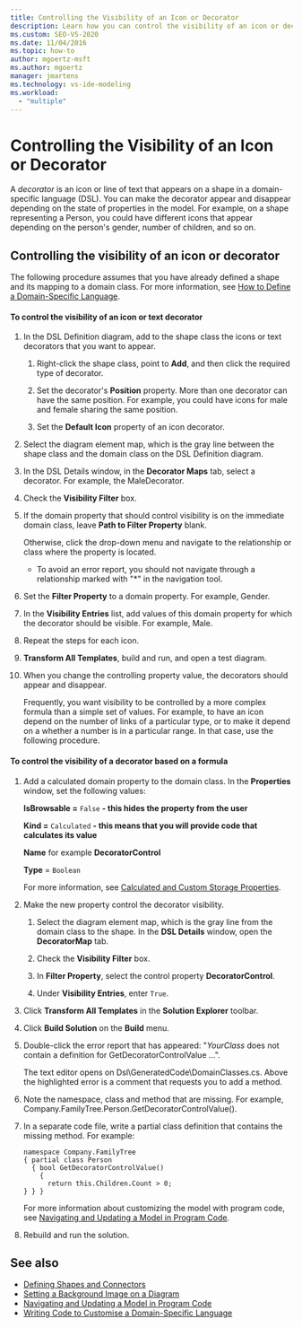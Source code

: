 ```yaml
---
title: Controlling the Visibility of an Icon or Decorator
description: Learn how you can control the visibility of an icon or decorator depending on the state of properties in the model.
ms.custom: SEO-VS-2020
ms.date: 11/04/2016
ms.topic: how-to
author: mgoertz-msft
ms.author: mgoertz
manager: jmartens
ms.technology: vs-ide-modeling
ms.workload:
  - "multiple"
---
```

# Controlling the Visibility of an Icon or Decorator
A *decorator* is an icon or line of text that appears on a shape in a domain-specific language (DSL). You can make the decorator appear and disappear depending on the state of properties in the model. For example, on a shape representing a Person, you could have different icons that appear depending on the person's gender, number of children, and so on.

## Controlling the visibility of an icon or decorator
 The following procedure assumes that you have already defined a shape and its mapping to a domain class. For more information, see [How to Define a Domain-Specific Language](../modeling/how-to-define-a-domain-specific-language.md).

#### To control the visibility of an icon or text decorator

1. In the DSL Definition diagram, add to the shape class the icons or text decorators that you want to appear.

   1. Right-click the shape class, point to **Add**, and then click the required type of decorator.

   2. Set the decorator's **Position** property. More than one decorator can have the same position. For example, you could have icons for male and female sharing the same position.

   3. Set the **Default Icon** property of an icon decorator.

2. Select the diagram element map, which is the gray line between the shape class and the domain class on the DSL Definition diagram.

3. In the DSL Details window, in the **Decorator Maps** tab, select a decorator. For example, the MaleDecorator.

4. Check the **Visibility Filter** box.

5. If the domain property that should control visibility is on the immediate domain class, leave **Path to Filter Property** blank.

    Otherwise, click the drop-down menu and navigate to the relationship or class where the property is located.

   - To avoid an error report, you should not navigate through a relationship marked with "*" in the navigation tool.

6. Set the **Filter Property** to a domain property. For example, Gender.

7. In the **Visibility Entries** list, add values of this domain property for which the decorator should be visible. For example, Male.

8. Repeat the steps for each icon.

9. **Transform All Templates**, build and run, and open a test diagram.

10. When you change the controlling property value, the decorators should appear and disappear.

    Frequently, you want visibility to be controlled by a more complex formula than a simple set of values. For example, to have an icon depend on the number of links of a particular type, or to make it depend on a whether a number is in a particular range. In that case, use the following procedure.

#### To control the visibility of a decorator based on a formula

1. Add a calculated domain property to the domain class. In the **Properties** window, set the following values:

     **IsBrowsable =**  `False`  **- this hides the property from the user**

     **Kind =**  `Calculated`  **- this means that you will provide code that calculates its value**

     **Name** for example **DecoratorControl**

     **Type** = `Boolean`

     For more information, see [Calculated and Custom Storage Properties](../modeling/calculated-and-custom-storage-properties.md).

2. Make the new property control the decorator visibility.

    1. Select the diagram element map, which is the gray line from the domain class to the shape. In the **DSL Details** window, open the **DecoratorMap** tab.

    2. Check the **Visibility Filter** box.

    3. In **Filter Property**, select the control property **DecoratorControl**.

    4. Under **Visibility Entries**, enter `True`.

3. Click **Transform All Templates** in the **Solution Explorer** toolbar.

4. Click **Build Solution** on the **Build** menu.

5. Double-click the error report that has appeared: "*YourClass* does not contain a definition for GetDecoratorControlValue ...".

     The text editor opens on Dsl\GeneratedCode\DomainClasses.cs. Above the highlighted error is a comment that requests you to add a method.

6. Note the namespace, class and method that are missing.  For example, Company.FamilyTree.Person.GetDecoratorControlValue().

7. In a separate code file, write a partial class definition that contains the missing method. For example:

    ```
    namespace Company.FamilyTree
    { partial class Person
      { bool GetDecoratorControlValue()
        {
          return this.Children.Count > 0;
    } } }
    ```

     For more information about customizing the model with program code, see [Navigating and Updating a Model in Program Code](../modeling/navigating-and-updating-a-model-in-program-code.md).

8. Rebuild and run the solution.

## See also

- [Defining Shapes and Connectors](../modeling/defining-shapes-and-connectors.md)
- [Setting a Background Image on a Diagram](../modeling/setting-a-background-image-on-a-diagram.md)
- [Navigating and Updating a Model in Program Code](../modeling/navigating-and-updating-a-model-in-program-code.md)
- [Writing Code to Customise a Domain-Specific Language](../modeling/writing-code-to-customise-a-domain-specific-language.md)